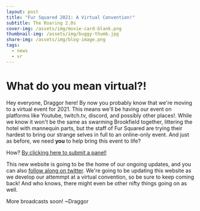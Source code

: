 ```yaml
---
layout: post
title: "Fur Squared 2021: A Virtual Convention!"
subtitle: The Roaring 2.0s
cover-img: /assets/img/movie-card-blank.png
thumbnail-img: /assets/img/buggy-thumb.jpg
share-img: /assets/img/blog-image.png
tags:
  - news
  - vr
---
```



# What do you mean virtual?!

Hey everyone, Draggor here!  By now you probably know that we're moving to a virtual event for 2021.  This means we'll be having our event on platforms like Youtube, twitch.tv, discord, and possibly other places!.  While we know it won't be the same as swarming Brookfield together, littering the hotel with mannequin parts, but the staff of Fur Squared are trying their hardest to bring our strange selves in full to an online-only event.  And just as before, we need **you** to help bring this event to life?

How?  [By clicking here to submit a panel!](/programming)

This new website is going to be the home of our ongoing updates, and you can also [follow along on twitter](https://twitter.com/fursquared).  We're going to be updating this website as we develop our attemmpt at a virtual convention, so be sure to keep coming back!  And who knows, there might even be other nifty things going on as well.

More broadcasts soon!
~Draggor
